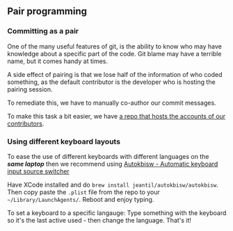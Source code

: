 ## Pair programming

### Committing as a pair

One of the many useful features of git, is the ability to know who may have knowledge about a specific part of the code. Git blame may have a terrible name, but it comes handy at times.

A side effect of pairing is that we lose half of the information of who coded something, as the default contributor is the developer who is hosting the pairing session.

To remediate this, we have to manually co-author our commit messages.

To make this task a bit easier, we have [a repo that hosts the accounts of our contributors](https://github.com/abtion/gitmessage).

### Using different keyboard layouts

To ease the use of different keyboards with different languages on the ***same laptop*** then we recommend using [Autokbisw - Automatic keyboard input source switcher](https://github.com/ohueter/autokbisw)

Have XCode installed and do `brew install jeantil/autokbisw/autokbisw`. Then copy paste the `.plist` file from the repo to your `~/Library/LaunchAgents/`. Reboot and enjoy typing.

To set a keyboard to a specific langauge: Type something with the keyboard so it's the last active used - then change the language. That's it!
